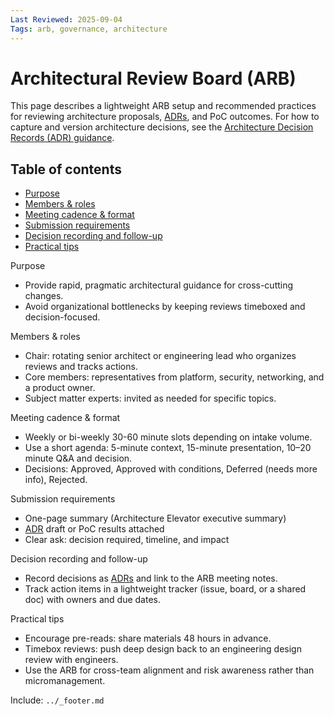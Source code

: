```yaml
---
Last Reviewed: 2025-09-04
Tags: arb, governance, architecture
---
```

# Architectural Review Board (ARB)

This page describes a lightweight ARB setup and recommended practices for reviewing architecture proposals, [ADRs](adr.md), and PoC outcomes. For how to capture and version architecture decisions, see the [Architecture Decision Records (ADR) guidance](adr.md).

## Table of contents

- [Purpose](#purpose)
- [Members & roles](#members--roles)
- [Meeting cadence & format](#meeting-cadence--format)
- [Submission requirements](#submission-requirements)
- [Decision recording and follow-up](#decision-recording-and-follow-up)
- [Practical tips](#practical-tips)

Purpose
- Provide rapid, pragmatic architectural guidance for cross-cutting changes.
- Avoid organizational bottlenecks by keeping reviews timeboxed and decision-focused.

Members & roles
- Chair: rotating senior architect or engineering lead who organizes reviews and tracks actions.
- Core members: representatives from platform, security, networking, and a product owner.
- Subject matter experts: invited as needed for specific topics.

Meeting cadence & format
- Weekly or bi-weekly 30-60 minute slots depending on intake volume.
- Use a short agenda: 5-minute context, 15-minute presentation, 10–20 minute Q&A and decision.
- Decisions: Approved, Approved with conditions, Deferred (needs more info), Rejected.

Submission requirements
- One-page summary (Architecture Elevator executive summary)
- [ADR](adr.md) draft or PoC results attached
- Clear ask: decision required, timeline, and impact

Decision recording and follow-up
- Record decisions as [ADRs](adr.md) and link to the ARB meeting notes.
- Track action items in a lightweight tracker (issue, board, or a shared doc) with owners and due dates.

Practical tips
- Encourage pre-reads: share materials 48 hours in advance.
- Timebox reviews: push deep design back to an engineering design review with engineers.
- Use the ARB for cross-team alignment and risk awareness rather than micromanagement.

Include: `../_footer.md`
